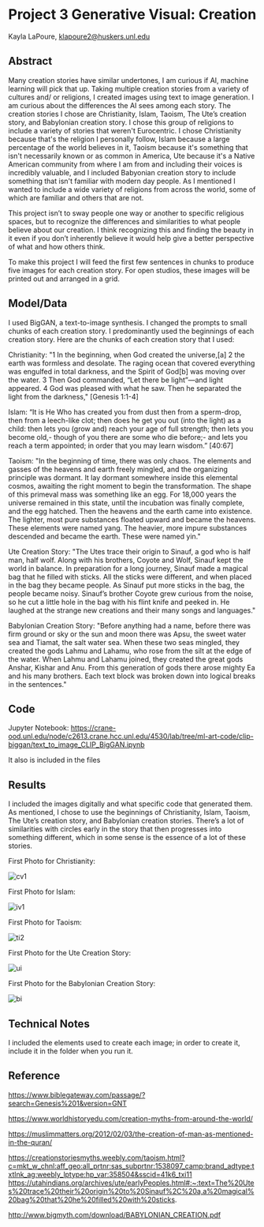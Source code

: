 # Project 3 Generative Visual: Creation

Kayla LaPoure, klapoure2@huskers.unl.edu

## Abstract

Many creation stories have similar undertones, I am curious if AI, machine learning will pick that up. Taking multiple creation stories from a variety of cultures and/ or religions, I created images using text to image generation. I am curious about the differences the AI sees among each story. The creation stories I chose are Christianity, Islam, Taoism, The Ute’s creation story, and Babylonian creation story. I chose this group of religions to include a variety of stories that weren't Eurocentric. I chose Christianity because that's the religion I personally follow, Islam because a large percentage of the world believes in it, Taoism because it's something that isn't necessarily known or as common in America, Ute because it's a Native American community from where I am from and including their voices is incredibly valuable, and I included Babyonian creation story to include something that isn't familiar with modern day people. As I mentioned I wanted to include a wide variety of religions from across the world, some of which are familiar and others that are not. 

This project isn’t to sway people one way or another to specific religious spaces, but to recognize the differences and similarities to what people believe about our creation. I think recognizing this and finding the beauty in it even if you don’t inherently believe it would help give a better perspective of what and how others think. 

To make this project I will feed the first few sentences in chunks to produce five images for each creation story. For open studios, these images will be printed out and arranged in a grid. 


## Model/Data

I used BigGAN, a text-to-image synthesis. 
I changed the prompts to small chunks of each creation story. I predominantly used the beginnings of each creation story. Here are the chunks of each creation story that I used:

Christianity: "1 In the beginning, when God created the universe,[a] 2 the earth was formless and desolate. The raging ocean that covered everything was engulfed in total darkness, and the Spirit of God[b] was moving over the water. 3 Then God commanded, “Let there be light”—and light appeared. 4 God was pleased with what he saw. Then he separated the light from the darkness," [Genesis 1:1-4]

Islam: “It is He Who has created you from dust then from a sperm-drop, then from a leech-like clot; then does he get you out (into the light) as a child: then lets you (grow and) reach your age of full strength; then lets you become old,- though of you there are some who die before;- and lets you reach a term appointed; in order that you may learn wisdom.” [40:67]

Taoism: "In the beginning of time, there was only chaos. The elements and gasses of the heavens and earth freely mingled, and the organizing principle was dormant. It lay dormant somewhere inside this elemental cosmos, awaiting the right moment to begin the transformation. The shape of this primeval mass was something like an egg.
For 18,000 years the universe remained in this state, until the incubation was finally complete, and the egg hatched. Then the heavens and the earth came into existence. The lighter, most pure substances floated upward and became the heavens. These elements were named yang. The heavier, more impure substances descended and became the earth. These were named yin."

Ute Creation Story: "The Utes trace their origin to Sinauf, a god who is half man, half wolf. Along with his brothers, Coyote and Wolf, Sinauf kept the world in balance. In preparation for a long journey, Sinauf made a magical bag that he filled with sticks. All the sticks were different, and when placed in the bag they became people. As Sinauf put more sticks in the bag, the people became noisy. Sinauf’s brother Coyote grew curious from the noise, so he cut a little hole in the bag with his flint knife and peeked in. He laughed at the strange new creations and their many songs and languages." 

Babylonian Creation Story: "Before anything had a name, before there was firm ground or sky or the sun and moon there was Apsu, the sweet water sea and Tiamat, the salt water sea. When these two seas mingled, they created the gods Lahmu and Lahamu, who rose from the silt at the edge of the water. When Lahmu and Lahamu joined, they created the great gods Anshar, Kishar and Anu. From this generation of gods there arose mighty Ea and his many brothers.
Each text block was broken down into logical breaks in the sentences."

## Code

Jupyter Notebook: https://crane-ood.unl.edu/node/c2613.crane.hcc.unl.edu/4530/lab/tree/ml-art-code/clip-biggan/text_to_image_CLIP_BigGAN.ipynb

It also is included in the files

## Results

I included the images digitally and what specific code that generated them. As mentioned, I chose to use the beginnings of Christianity, Islam, Taoism, The Ute’s creation story, and Babylonian creation stories. 
There’s a lot of similarities with circles early in the story that then progresses into something different, which in some sense is the essence of a lot of these stories. 

First Photo for Christianity:

![cv1](https://user-images.githubusercontent.com/78117204/166503270-372396fd-a50c-4f70-a8eb-f80b299f0d55.jpg)

First Photo for Islam:

![iv1](https://user-images.githubusercontent.com/78117204/166503340-17095e6a-4aed-4757-a0ba-dfbceb49720a.jpg)


First Photo for Taoism:

![ti2](https://user-images.githubusercontent.com/78117204/166503367-f7dc23c9-4719-4b66-b741-f8023018970c.jpg)


First Photo for the Ute Creation Story:

![ui](https://user-images.githubusercontent.com/78117204/166503402-910859cd-64b2-4e16-8144-d1a7bc2a58f0.jpg)


First Photo for the Babylonian Creation Story:

![bi](https://user-images.githubusercontent.com/78117204/166503430-19675cc6-7e80-45df-9ef7-75e92790f1c7.jpg)


## Technical Notes

I included the elements used to create each image; in order to create it, include it in the folder when you run it. 

## Reference

https://www.biblegateway.com/passage/?search=Genesis%201&version=GNT

https://www.worldhistoryedu.com/creation-myths-from-around-the-world/

https://muslimmatters.org/2012/02/03/the-creation-of-man-as-mentioned-in-the-quran/

https://creationstoriesmyths.weebly.com/taoism.html?c=mkt_w_chnl:aff_geo:all_prtnr:sas_subprtnr:1538097_camp:brand_adtype:txtlnk_ag:weebly_lptype:hp_var:358504&sscid=41k6_txi11
https://utahindians.org/archives/ute/earlyPeoples.html#:~:text=The%20Utes%20trace%20their%20origin%20to%20Sinauf%2C%20a,a%20magical%20bag%20that%20he%20filled%20with%20sticks.

http://www.bigmyth.com/download/BABYLONIAN_CREATION.pdf
